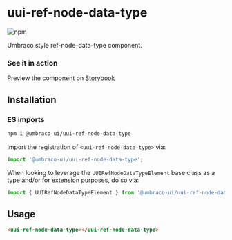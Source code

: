 # uui-ref-node-data-type

![npm](https://img.shields.io/npm/v/@umbraco-ui/uui-ref-node-data-type?logoColor=%231B264F)

Umbraco style ref-node-data-type component.

### See it in action

Preview the component on [Storybook](https://uui.umbraco.com/?path=/story/uui-ref-node-data-type)

## Installation

### ES imports

```zsh
npm i @umbraco-ui/uui-ref-node-data-type
```

Import the registration of `<uui-ref-node-data-type>` via:

```javascript
import '@umbraco-ui/uui-ref-node-data-type';
```

When looking to leverage the `UUIRefNodeDataTypeElement` base class as a type and/or for extension purposes, do so via:

```javascript
import { UUIRefNodeDataTypeElement } from '@umbraco-ui/uui-ref-node-data-type';
```

## Usage

```html
<uui-ref-node-data-type></uui-ref-node-data-type>
```
